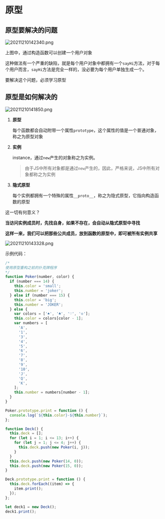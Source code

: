 # 原型

##  原型要解决的问题

![20211210142340.png](https://s2.loli.net/2025/01/28/K3WSVdMogRk7jqO.png)

上图中，通过构造函数可以创建一个用户对象

这种做法有一个严重的缺陷，就是每个用户对象中都拥有一个`sayHi`方法，对于每个用户而言，`sayHi`方法是完全一样的，没必要为每个用户单独生成一个。

要解决这个问题，必须学习原型

## 原型是如何解决的

![20211210141850.png](https://s2.loli.net/2025/01/28/MZFb7IlfCuyUsRW.png)



1. **原型**

   每个函数都会自动附带一个属性`prototype`，这个属性的值是一个普通对象，称之为原型对象

2. **实例**

   instance，通过`new`产生的对象称之为实例。

   > 由于JS中所有对象都是通过`new`产生的，因此，严格来说，JS中所有对象都称之为实例

3. **隐式原型**

   每个实例都拥有一个特殊的属性`__proto__`，称之为隐式原型，它指向构造函数的原型



这一切有何意义？

**当访问实例成员时，先找自身，如果不存在，会自动从隐式原型中寻找**

**这样一来，我们可以把那些公共成员，放到函数的原型中，即可被所有实例共享**

![20211210143328.png](https://s2.loli.net/2025/01/28/2iQ9pIKUcn6EseD.png)



示例代码：

```js
/* 
使用原型重构之前的扑克牌程序
*/
function Poker(number, color) {
  if (number === 14) {
    this.color = 'small';
    this.number = 'joker';
  } else if (number === 15) {
    this.color = 'big';
    this.number = 'JOKER';
  } else {
    var colors = ['♠', '♣', '♡', '🝔'];
    this.color = colors[color - 1];
    var numbers = [
      'A',
      '1',
      '3',
      '4',
      '5',
      '6',
      '7',
      '8',
      '9',
      '10',
      'J',
      'Q',
      'K',
    ];
    this.number = numbers[number - 1];
  }
}

Poker.prototype.print = function () {
  console.log(`${this.color}-${this.number}`);
};

function Deck() {
  this.deck = [];
  for (let i = 1; i <= 13; i++) {
    for (let j = 1; j <= 4; j++) {
      this.deck.push(new Poker(i, j));
    }
  }
  this.deck.push(new Poker(14, 0));
  this.deck.push(new Poker(15, 0));
}

Deck.prototype.print = function () {
  this.deck.forEach((item) => {
    item.print();
  });
};

let deck1 = new Deck();
deck1.print();
```


